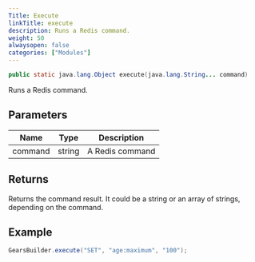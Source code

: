 ```yaml
---
Title: Execute
linkTitle: execute
description: Runs a Redis command.
weight: 50
alwaysopen: false
categories: ["Modules"]
---
```


```java
public static java.lang.Object execute​(java.lang.String... command)
```

Runs a Redis command.

## Parameters

| Name | Type | Description |
|------|------|-------------|
| command | string | A Redis command |

## Returns

Returns the command result. It could be a string or an array of strings, depending on the command.

## Example

```java
GearsBuilder.execute("SET", "age:maximum", "100");
```